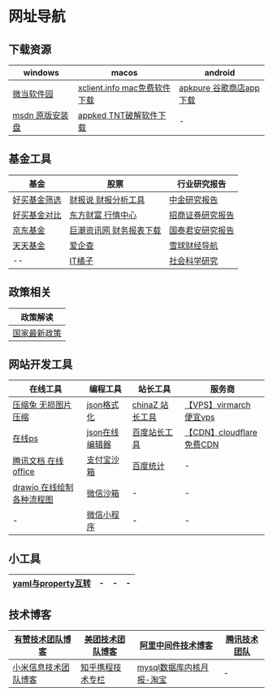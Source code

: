 # 网址导航
## 下载资源

| windows | macos | android |
| ------ | ------ | ------ |
| [微当软件园](https://www.weidown.com/) | [xclient.info mac免费软件下载](https://xclient.info/) | [apkpure 谷歌商店app下载](https://apkpure.com/cn/app) |
| [msdn 原版安装盘](http://msdn.itellyou.cn/) | [appked TNT破解软件下载](http://www.macbed.com/) |-  |

## 基金工具
| 基金 | 股票 | 行业研究报告 |
| ------ | ------ | ------ |
| [好买基金筛选](https://www.howbuy.com/fundtool/filter.htm)|[财报说 财报分析工具](https://caibaoshuo.com/) |[中金研究报告](http://www.yanjiubaogao.com/)|
|[好买基金对比](https://www.howbuy.com/fundtool/compare.htm)|[东方财富 行情中心](http://quote.eastmoney.com/center/) |[招商证券研究报告](https://www.newone.com.cn/research)|
|[京东基金](https://fund.jd.com/)|[巨潮资讯网 财务报表下载](http://www.cninfo.com.cn/new/commonUrl?url=disclosure/list/notice#sseMain) |[国泰君安研究报告](https://www.gtja.com/content/research/industry.html)|
|[天天基金](http://fund.eastmoney.com/)|[爱企查](https://aiqicha.baidu.com/) |[雪球财经导航](https://xueqiu.com/dh) |
|-- |[IT橘子](https://itjuzi.com/) | [社会科学研究](http://shxyj.ajcass.org/)

## 政策相关
| 政策解读 |
| ------- |
|[国家最新政策](http://www.gov.cn/zhengce/zuixin.htm)

## 网站开发工具
| 在线工具 | 编程工具 | 站长工具 | 服务商 |
| ------ | ------ | ------ | ------ |
|[压缩兔 无损图片压缩](https://www.yasuotu.com/) |[json格式化](https://www.json.cn/)|[chinaZ 站长工具](https://tool.chinaz.com/) |[【VPS】virmarch 便宜vps](https://billing.virmach.com/aff.php?aff=3922)|
|[在线ps](https://www.uupoop.com/)|[json在线编辑器](https://www.bejson.com/jsoneditoronline/)|[百度站长工具](https://ziyuan.baidu.com/site/index#/)|[【CDN】cloudflare 免费CDN](https://dash.cloudflare.com/)|
|[腾讯文档 在线office](https://docs.qq.com/desktop/)|[支付宝沙箱](https://openhome.alipay.com/platform/appDaily.htm?tab=info)|[百度统计](https://tongji.baidu.com/web/homepage/index)|- |
|[drawio 在线绘制各种流程图](https://app.diagrams.net/) |[微信沙箱](https://mp.weixin.qq.com/debug/cgi-bin/sandboxinfo?action=showinfo&t=sandbox/index)|-|- |
|- |[微信小程序](https://mp.weixin.qq.com/wxopen/initprofile?action=home&lang=zh_CN&token=1658137)|- |- |

## 小工具

| [yaml与property互转](https://www.toyaml.com/index.html) |- |- |- |
| ------ | ------ | ------ | ------ |

## 技术博客
| [有赞技术团队博客](https://tech.youzan.com/) |[美团技术团队博客](https://tech.meituan.com/) |[阿里中间件技术博客](http://jm.taobao.org/)|[腾讯技术团队](https://cloud.tencent.com/developer/teams) |
| ------ | ------ | ------ | ------ |
|[小米信息技术团队博客](https://xiaomi-info.github.io/) | [知乎携程技术专栏](https://zhuanlan.zhihu.com/ctriptech) | [mysql数据库内核月报-淘宝](http://mysql.taobao.org/monthly/) | -|